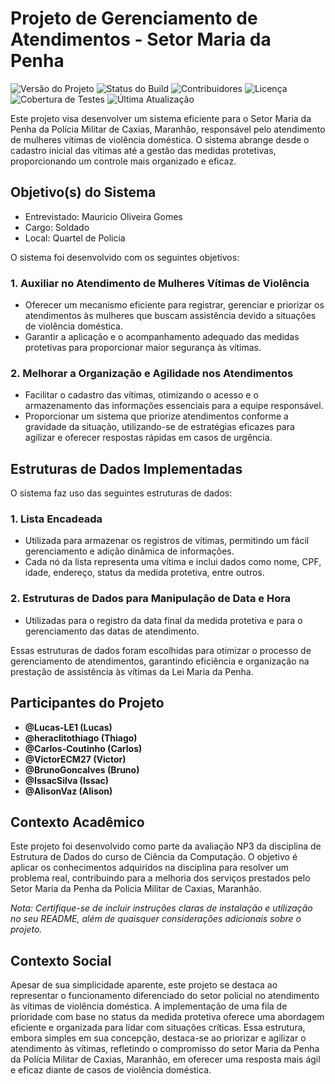 # Projeto de Gerenciamento de Atendimentos - Setor Maria da Penha
![Versão do Projeto](https://img.shields.io/badge/Vers%C3%A3o-1.0-brightgreen)
![Status do Build](https://img.shields.io/badge/Build-Passando-success)
![Contribuidores](https://img.shields.io/badge/Contribuidores-10-blue)
![Licença](https://img.shields.io/badge/Licen%C3%A7a-MIT-orange)
![Cobertura de Testes](https://img.shields.io/badge/Cobertura%20de%20Testes-80%25-yellow)
![Última Atualização](https://img.shields.io/badge/%C3%9Altima%20Atualiza%C3%A7%C3%A3o-Dezembro%202023-blueviolet)

Este projeto visa desenvolver um sistema eficiente para o Setor Maria da Penha da Polícia Militar de Caxias, Maranhão, responsável pelo atendimento de mulheres vítimas de violência doméstica. O sistema abrange desde o cadastro inicial das vítimas até a gestão das medidas protetivas, proporcionando um controle mais organizado e eficaz.

## Objetivo(s) do Sistema

- Entrevistado: Mauricio Oliveira Gomes
- Cargo: Soldado
- Local: Quartel de Policia

O sistema foi desenvolvido com os seguintes objetivos:

### 1. Auxiliar no Atendimento de Mulheres Vítimas de Violência
- Oferecer um mecanismo eficiente para registrar, gerenciar e priorizar os atendimentos às mulheres que buscam assistência devido a situações de violência doméstica.
- Garantir a aplicação e o acompanhamento adequado das medidas protetivas para proporcionar maior segurança às vítimas.

### 2. Melhorar a Organização e Agilidade nos Atendimentos
- Facilitar o cadastro das vítimas, otimizando o acesso e o armazenamento das informações essenciais para a equipe responsável.
- Proporcionar um sistema que priorize atendimentos conforme a gravidade da situação, utilizando-se de estratégias eficazes para agilizar e oferecer respostas rápidas em casos de urgência.

## Estruturas de Dados Implementadas

O sistema faz uso das seguintes estruturas de dados:

### 1. Lista Encadeada
- Utilizada para armazenar os registros de vítimas, permitindo um fácil gerenciamento e adição dinâmica de informações.
- Cada nó da lista representa uma vítima e inclui dados como nome, CPF, idade, endereço, status da medida protetiva, entre outros.

### 2. Estruturas de Dados para Manipulação de Data e Hora
- Utilizadas para o registro da data final da medida protetiva e para o gerenciamento das datas de atendimento.

Essas estruturas de dados foram escolhidas para otimizar o processo de gerenciamento de atendimentos, garantindo eficiência e organização na prestação de assistência às vítimas da Lei Maria da Penha.

## Participantes do Projeto
- **@Lucas-LE1 (Lucas)**
- **@heraclitothiago (Thiago)**
- **@Carlos-Coutinho (Carlos)**
- **@VictorECM27 (Victor)**
- **@BrunoGoncalves (Bruno)**
- **@IssacSilva (Issac)**
- **@AlisonVaz (Alison)**

## Contexto Acadêmico

Este projeto foi desenvolvido como parte da avaliação NP3 da disciplina de Estrutura de Dados do curso de Ciência da Computação. O objetivo é aplicar os conhecimentos adquiridos na disciplina para resolver um problema real, contribuindo para a melhoria dos serviços prestados pelo Setor Maria da Penha da Polícia Militar de Caxias, Maranhão.

*Nota: Certifique-se de incluir instruções claras de instalação e utilização no seu README, além de quaisquer considerações adicionais sobre o projeto.*

## Contexto Social

Apesar de sua simplicidade aparente, este projeto se destaca ao representar o funcionamento diferenciado do setor policial no atendimento às vítimas de violência doméstica. A implementação de uma fila de prioridade com base no status da medida protetiva oferece uma abordagem eficiente e organizada para lidar com situações críticas. Essa estrutura, embora simples em sua concepção, destaca-se ao priorizar e agilizar o atendimento às vítimas, refletindo o compromisso do setor Maria da Penha da Polícia Militar de Caxias, Maranhão, em oferecer uma resposta mais ágil e eficaz diante de casos de violência doméstica.
